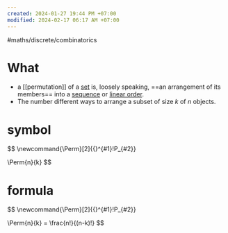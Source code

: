 ```yaml
---
created: 2024-01-27 19:44 PM +07:00
modified: 2024-02-17 06:17 AM +07:00
---
```

#maths/discrete/combinatorics 

# What
- a [[permutation]] of a [set](https://en.wikipedia.org/wiki/Set_(mathematics) "Set (mathematics)") is, loosely speaking, ==an arrangement of its members== into a [sequence](https://en.wikipedia.org/wiki/Sequence "Sequence") or [linear order](https://en.wikipedia.org/wiki/Linear_order "Linear order").
- The number different ways to arrange a subset of size $k$ of $n$ objects.

# symbol
$$
\newcommand{\Perm}[2]{{}^{#1}\!P_{#2}}

\Perm{n}{k}
$$
# formula
$$
\newcommand{\Perm}[2]{{}^{#1}\!P_{#2}}

\Perm{n}{k} = \frac{n!}{(n-k)!}
$$